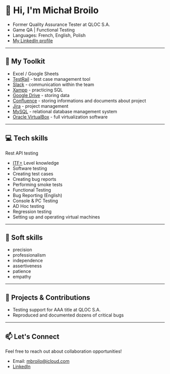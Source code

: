 # 👋 Hi, I'm Michał Broilo

- Former Quality Assurance Tester at QLOC S.A.  
- Game QA | Functional Testing  
- Languages: French, English, Polish  
- [ My LinkedIn profile](https://www.linkedin.com/in/michal-broilo-02a724185/)

---

## 🔧 My Toolkit

- Excel / Google Sheets
- [TestRail](https://www.testrail.com) - test case management tool
- [Slack](https://slack.com) - communication within the team
- [Xampp](https://www.apachefriends.org) - practicing SQL
- [Google Drive](https://drive.google.com) - storing data
- [Confluence](https://www.atlassian.com/software/confluence) - storing informations and documents about project
- [Jira](https://www.atlassian.com/software/jira) - project management
- [MySQL](https://www.mysql.com) - relational database management system
- [Oracle VirtualBox](https://www.virtualbox.org) - full virtualization software

---

## 💻 Tech skills 

Rest API testing
- [ITF+](https://www.comptia.org/en/certifications/itf/) Level knowledge
- Software testing
- Creating test cases
- Creating bug reports
- Performing smoke tests
- Functional Testing
- Bug Reporting (English)
- Console & PC Testing
- AD Hoc testing
- Regression testing
- Setting up and operating virtual machines


---

## 📁 Soft skills

- precision
- professionalism
- independence
- assertiveness
- patience
- empathy

---

## 📓 Projects & Contributions

- Testing support for AAA title at QLOC S.A.
- Reproduced and documented dozens of critical bugs

---

## 📫 Let's Connect

Feel free to reach out about collaboration opportunities!

- Email: mbroilo@icloud.com
- [LinkedIn](https://www.linkedin.com/in/michal-broilo-02a724185/)

